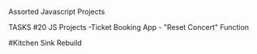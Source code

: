 Assorted Javascript Projects









TASKS
#20 JS Projects 
-Ticket Booking App - "Reset Concert" Function

#Kitchen Sink Rebuild

